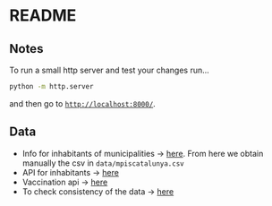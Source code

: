 # README

## Notes

To run a small http server and test your changes run...

```bash
python -m http.server
```

and then go to [`http://localhost:8000/`](http://localhost:8000/).

## Data

* Info for inhabitants of municipalities -> [here](http://www.idescat.cat/codis/?id=50&n=9). From here we obtain manually the csv in `data/mpiscatalunya.csv`
* API for inhabitants -> [here](http://www.idescat.cat/api/pob/)
* Vaccination api -> [here](https://analisi.transparenciacatalunya.cat/Salut/Vacunaci-per-al-COVID-19-dosis-administrades-per-m/irki-p3c7)
* To check consistency of the data -> [here](https://dadescovid.cat/?tipus=municipi&codi=08219&id_html=up_1_2&tipus_territori=territori)
